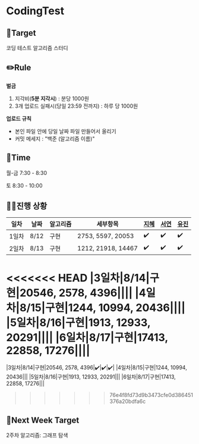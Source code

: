 # CodingTest






## 🎯Target
코딩 테스트 알고리즘 스터디

## ✏️Rule
  **벌금**
1. 지각비(**5분 지각시**) : 분당 1000원
2. 3개 업로드 실패시(당일 23:59 전까지) : 하루 당 1000원

**업로드 규칙**
- 본인 파일 안에 당일 날짜 파일 만들어서 올리기
- 커밋 메세지 : "백준 (알고리즘 이름)"

## 📅Time
월-금 7:30 - 8:30

토 8:30 - 10:00

## 🏃‍♀️진행 상황

|일차|날짜| 알고리즘 | 세부항목 |[지혜](https://github.com/Jihye511)|[서연](https://github.com/seoyeon2001)|[유진](https://github.com/g0yujin)|
|---|---|---|---|---|---|---|
|1일차|8/12|구현|2753, 5597, 20053|✔️|✔️|✔️|
|2일차|8/13|구현|1212, 21918, 14467|✔️|✔️|✔️|
<<<<<<< HEAD
|3일차|8/14|구현|20546, 2578, 4396||||
|4일차|8/15|구현|1244, 10994, 20436||||
|5일차|8/16|구현|1913, 12933, 20291||||
|6일차|8/17|구현|17413, 22858, 17276||||
=======
|3일차|8/14|구현|20546, 2578, 4396|✔️|✔️|✔️|
|4일차|8/15|구현|1244, 10994, 20436|||
|5일차|8/16|구현|1913, 12933, 20291|||
|6일차|8/17|구현|17413, 22858, 17276|||
>>>>>>> 76e4f8fd73d9b3473cfe0d386451376a20bdfa6c


## 🎯Next Week Target
2주차 알고리즘: 그래프 탐색
